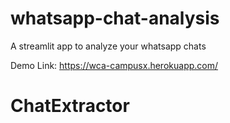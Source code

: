 # whatsapp-chat-analysis
A streamlit app to analyze your whatsapp chats

Demo Link: https://wca-campusx.herokuapp.com/
# ChatExtractor
